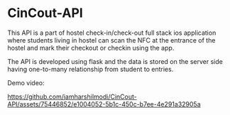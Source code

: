 # CinCout-API

This API is a part of hostel check-in/check-out full stack ios application where students living in hostel can scan the NFC at the entrance of the hostel and mark their checkout or checkin using the app. 

The API is developed using flask and the data is stored on the server side having one-to-many relationship from student to entries. 

Demo video:

https://github.com/iamharshilmodi/CinCout-API/assets/75446852/e1004052-5b1c-450c-b7ee-4e291a32905a




